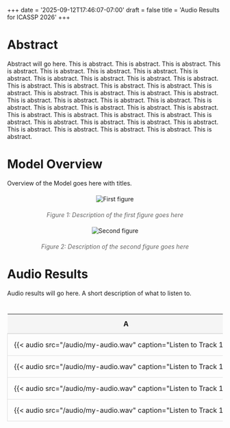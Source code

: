 +++
date = '2025-09-12T17:46:07-07:00'
draft = false
title = 'Audio Results for ICASSP 2026'
+++

<style>
/* Expand content width */
.container {
    max-width: 100% !important;
    width: 100% !important;
}

/* Center content */
.main-content {
    padding: 20px;
    margin: 0 auto;
}

/* Style the audio table for better responsive behavior */
.audio-table {
    width: 100%;
    border-collapse: collapse;
    margin: 20px 0;
    table-layout: fixed; /* This helps with equal column widths */
}

.audio-table th,
.audio-table td {
    padding: 12px;
    text-align: left;
    border-bottom: 1px solid #ddd;
    word-wrap: break-word; /* This prevents text from overflowing */
}

/* Make table responsive */
@media screen and (max-width: 1200px) {
    .audio-table {
        display: block;
        overflow-x: auto;
        white-space: nowrap;
    }
}
</style>

<style>
.figure-container {
    text-align: center;
    margin: 20px 0;
}

.figure-container img {
    max-width: 100%;
    height: auto;
    margin-bottom: 10px;
}

.figure-caption {
    font-style: italic;
    color: #666;
    margin-top: 10px;
}

.audio-table {
    width: 100%;
    border-collapse: collapse;
    margin: 20px 0;
}

.audio-table th, .audio-table td {
    padding: 12px;
    text-align: left;
    border-bottom: 1px solid #ddd;
}
</style>

# Abstract
Abstract will go here. This is abstract. This is abstract. This is abstract. This is abstract. This is abstract. This is abstract. This is abstract. This is abstract. This is abstract. This is abstract. This is abstract. This is abstract. This is abstract. This is abstract. This is abstract. This is abstract. This is abstract. This is abstract. This is abstract. This is abstract. This is abstract. This is abstract. This is abstract. This is abstract. This is abstract. This is abstract. This is abstract. This is abstract. This is abstract. This is abstract. This is abstract. This is abstract. This is abstract. This is abstract. This is abstract. This is abstract. This is abstract. This is abstract. This is abstract. This is abstract. This is abstract. This is abstract. This is abstract. This is abstract.  

# Model Overview
Overview of the Model goes here with titles.

<div class="figure-container">
    <img src="/images/my-image.png" alt="First figure">
    <div class="figure-caption">Figure 1: Description of the first figure goes here</div>
</div>

<div class="figure-container">
    <img src="/images/my-image.png" alt="Second figure">
    <div class="figure-caption">Figure 2: Description of the second figure goes here</div>
</div>

# Audio Results

Audio results will go here. A short description of what to listen to.

<style>
.audio-table-container {
    width: 100%;
    overflow-x: auto;
    margin: 20px 0;
}

.audio-table {
    width: 100%;
    border-collapse: collapse;
    table-layout: fixed;
}

.audio-table th {
    background-color: #f5f5f5;
    padding: 12px;
    text-align: center;
    font-weight: bold;
    border-bottom: 2px solid #ddd;
}

.audio-table td {
    padding: 15px;
    text-align: center;
    border: 1px solid #ddd;
    vertical-align: middle;
}

.audio-table audio {
    width: 100%;
    max-width: 200px;
}

/* Make the table more responsive */
@media screen and (max-width: 1200px) {
    .audio-table {
        display: block;
        width: 100%;
    }
   
    .audio-table th,
    .audio-table td {
        min-width: 200px; /* Ensures audio players don't get too squeezed */
    }
}
</style>

<div class="audio-table-container">
    <table class="audio-table">
        <thead>
            <tr>
                <th>A</th>
                <th>B</th>
                <th>C</th>
                <th>D</th>
                <th>E</th>
            </tr>
        </thead>
        <tbody>
            <tr>
                <td>{{< audio src="/audio/my-audio.wav" caption="Listen to Track 1" >}}</td>
                <td>{{< audio src="/audio/my-audio.wav" caption="Listen to Track 1" >}}</td>
                <td>{{< audio src="/audio/my-audio.wav" caption="Listen to Track 1" >}}</td>
                <td>{{< audio src="/audio/my-audio.wav" caption="Listen to Track 1" >}}</td>
                <td>{{< audio src="/audio/my-audio.wav" caption="Listen to Track 1" >}}</td>
            </tr>
            <tbody>
            <tr>
                <td>{{< audio src="/audio/my-audio.wav" caption="Listen to Track 1" >}}</td>
                <td>{{< audio src="/audio/my-audio.wav" caption="Listen to Track 1" >}}</td>
                <td>{{< audio src="/audio/my-audio.wav" caption="Listen to Track 1" >}}</td>
                <td>{{< audio src="/audio/my-audio.wav" caption="Listen to Track 1" >}}</td>
                <td>{{< audio src="/audio/my-audio.wav" caption="Listen to Track 1" >}}</td>
            </tr>
            <tbody>
            <tr>
                <td>{{< audio src="/audio/my-audio.wav" caption="Listen to Track 1" >}}</td>
                <td>{{< audio src="/audio/my-audio.wav" caption="Listen to Track 1" >}}</td>
                <td>{{< audio src="/audio/my-audio.wav" caption="Listen to Track 1" >}}</td>
                <td>{{< audio src="/audio/my-audio.wav" caption="Listen to Track 1" >}}</td>
                <td>{{< audio src="/audio/my-audio.wav" caption="Listen to Track 1" >}}</td>
            </tr>
            <tbody>
            <tr>
                <td>{{< audio src="/audio/my-audio.wav" caption="Listen to Track 1" >}}</td>
                <td>{{< audio src="/audio/my-audio.wav" caption="Listen to Track 1" >}}</td>
                <td>{{< audio src="/audio/my-audio.wav" caption="Listen to Track 1" >}}</td>
                <td>{{< audio src="/audio/my-audio.wav" caption="Listen to Track 1" >}}</td>
                <td>{{< audio src="/audio/my-audio.wav" caption="Listen to Track 1" >}}</td>
            </tr>
            <!-- Your other rows remain the same -->
        </tbody>
    </table>
</div>